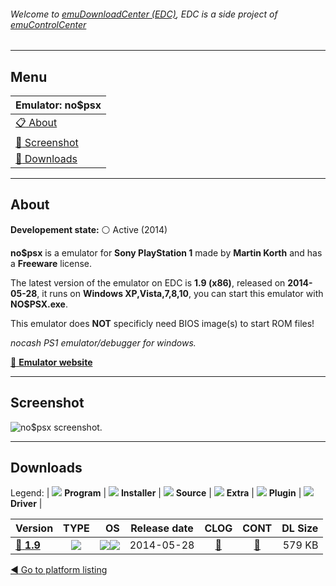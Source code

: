 ###### Welcome to [emuDownloadCenter (EDC)](https://github.com/PhoenixInteractiveNL/emuDownloadCenter/wiki/), EDC is a side project of [emuControlCenter](https://github.com/PhoenixInteractiveNL/emuControlCenter/wiki/)
***
## Menu
| **Emulator: no$psx** |
|:---------|
| [:clipboard: About](#about) |
| [:sunrise: Screenshot](#screenshot) |
| [:floppy_disk: Downloads](#downloads) |
***
## About
**Developement state:** :white_circle: Active (2014)

**no$psx** is a emulator for **Sony PlayStation 1** made by **Martin Korth** and has a **Freeware** license.

The latest version of the emulator on EDC is **1.9 (x86)**, released on **2014-05-28**, it runs on **Windows XP,Vista,7,8,10**, you can start this emulator with **NO$PSX.exe**.

This emulator does **NOT** specificly need BIOS image(s) to start ROM files!

_nocash PS1 emulator/debugger for windows._

[:link: **Emulator website**](http://problemkaputt.de/index.htm)
***
## Screenshot
![](https://raw.githubusercontent.com/PhoenixInteractiveNL/emuDownloadCenter/master/hooks/nopsx/emulator_screen_01.jpg "no$psx screenshot.")
***
## Downloads
Legend:
| ![](https://raw.githubusercontent.com/wiki/PhoenixInteractiveNL/emuDownloadCenter/images_misc/icon_program_24.png) **Program** | 
![](https://raw.githubusercontent.com/wiki/PhoenixInteractiveNL/emuDownloadCenter/images_misc/icon_installer_24.png) **Installer** | 
![](https://raw.githubusercontent.com/wiki/PhoenixInteractiveNL/emuDownloadCenter/images_misc/icon_source_code_24.png) **Source** | 
![](https://raw.githubusercontent.com/wiki/PhoenixInteractiveNL/emuDownloadCenter/images_misc/icon_extra_24.png) **Extra** | 
![](https://raw.githubusercontent.com/wiki/PhoenixInteractiveNL/emuDownloadCenter/images_misc/icon_plugin_24.png) **Plugin** | 
![](https://raw.githubusercontent.com/wiki/PhoenixInteractiveNL/emuDownloadCenter/images_misc/icon_driver_24.png) **Driver** | 
 
| Version | TYPE | OS | Release date | CLOG | CONT | DL Size |
|:--------|:----:|---:|:------------:|:----:|:----:|--------:|
| [:floppy_disk: **1.9**](https://github.com/PhoenixInteractiveNL/edc-repo0001/raw/master/nopsx/1.9.7z) | ![](https://raw.githubusercontent.com/wiki/PhoenixInteractiveNL/emuDownloadCenter/images_misc/icon_program_24.png) | ![](https://raw.githubusercontent.com/wiki/PhoenixInteractiveNL/emuDownloadCenter/images_misc/logo_windows_24.png)![](https://raw.githubusercontent.com/wiki/PhoenixInteractiveNL/emuDownloadCenter/images_misc/icon_32-bit_24.png) | 2014-05-28 | [:page_facing_up:](https://github.com/PhoenixInteractiveNL/edc-repo0001/blob/master/nopsx/1.9_changelog.txt) | [:mag_right:](https://github.com/PhoenixInteractiveNL/edc-repo0001/blob/master/nopsx/1.9_contents.txt) | 579 KB |

[:arrow_backward: Go to platform listing](https://github.com/PhoenixInteractiveNL/emuDownloadCenter/wiki/EDC-Platform-List)
